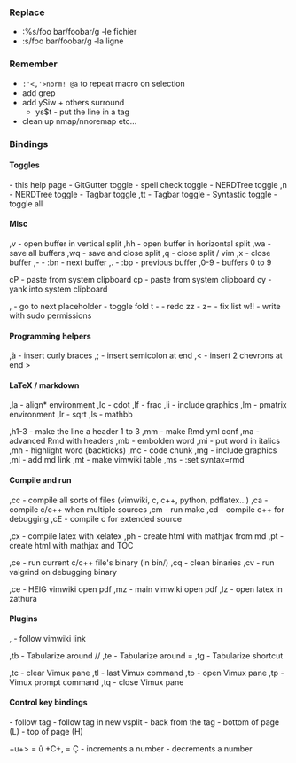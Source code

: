 ### Replace
- :%s/foo bar/foobar/g -le fichier
- :s/foo bar/foobar/g -la ligne

### Remember
- `:'<,'>norm! @a` to repeat macro on selection
- add grep
- add ySiw + others surround
	- ys$t - put the line in a tag
- clean up nmap/nnoremap etc...

### Bindings
#### Toggles
<F1> - this help page
<F4> - GitGutter toggle
<F5> - spell check toggle
<F6> - NERDTree toggle
,n - NERDTree toggle
<F7> - Tagbar toggle
,tt - Tagbar toggle
<F8> - Syntastic toggle
<F9> - toggle all

#### Misc
,v - open buffer in vertical split
,hh - open buffer in horizontal split
,wa - save all buffers
,wq - save and close split
,q - close split / vim
,x - close buffer
,- - :bn - next buffer
,. - :bp - previous buffer
,0-9 - buffers 0 to 9

cP - paste from system clipboard
cp - paste from system clipboard
cy - yank into system clipboard

,<Tab> - go to next placeholder
<Space> - toggle fold
t   - <C-r> - redo
zz  - z= - fix list
w!! - write with sudo permissions

#### Programming helpers
,à - insert curly braces
,; - insert semicolon at end
,< - insert 2 chevrons at end >

#### LaTeX / markdown
,la - align* environment
,lc - cdot
,lf - frac
,li - include graphics
,lm - pmatrix environment
,lr - sqrt
,ls - mathbb

,h1-3 - make the line a header 1 to 3
,mm - make Rmd yml conf
,ma - advanced Rmd with headers
,mb - embolden word
,mi - put word in italics
,mh - highlight word (backticks)
,mc - code chunk
,mg - include graphics
,ml - add md link
,mt - make vimwiki table
,ms - :set syntax=rmd

#### Compile and run
,cc - compile all sorts of files
(vimwiki, c, c++, python, pdflatex...)
,ca - compile c/c++ when multiple sources
,cm - run make
,cd - compile c++ for debugging
,cE - compile c for extended source

,cx - compile latex with xelatex
,ph - create html with mathjax from md
,pt - create html with mathjax and TOC

,ce - run current c/c++ file's binary (in bin/)
,cq - clean binaries
,cv - run valgrind on debugging binary

,ce - HEIG vimwiki open pdf
,mz - main vimwiki open pdf
,lz - open latex in zathura

#### Plugins
,<Space> - follow vimwiki link

,tb - Tabularize around //
,te - Tabularize around =
,tg - Tabularize shortcut

,tc - clear Vimux pane
,tl - last Vimux command
,to - open Vimux pane
,tp - Vimux prompt command
,tq - close Vimux pane

#### Control key bindings
<C-i> - follow tag
<C-o> - follow tag in new vsplit
<C-t> - back from the tag
<PageDown> - bottom of page (L)
<PageUp> - top of page (H)

<C-k>+u+> = û
<C-k>+C+, = Ç
<C-y> - increments a number
<C-x> - decrements a number
